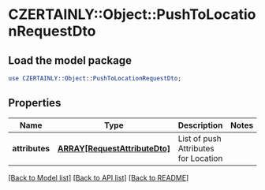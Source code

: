 # CZERTAINLY::Object::PushToLocationRequestDto

## Load the model package
```perl
use CZERTAINLY::Object::PushToLocationRequestDto;
```

## Properties
Name | Type | Description | Notes
------------ | ------------- | ------------- | -------------
**attributes** | [**ARRAY[RequestAttributeDto]**](RequestAttributeDto.md) | List of push Attributes for Location | 

[[Back to Model list]](../README.md#documentation-for-models) [[Back to API list]](../README.md#documentation-for-api-endpoints) [[Back to README]](../README.md)


